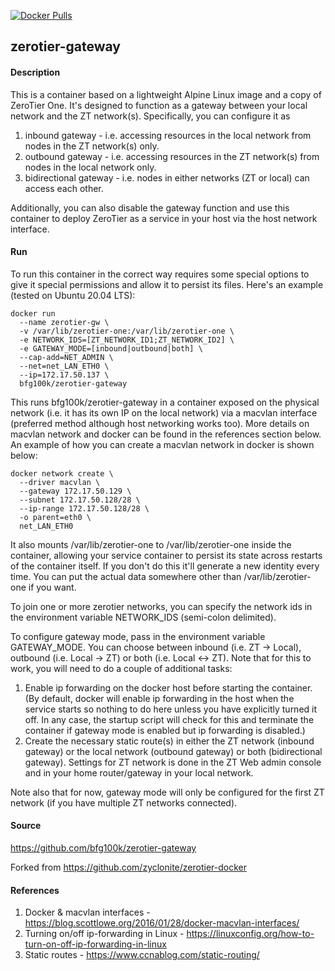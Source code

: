 [![Docker Pulls](https://badgen.net/docker/pulls/bfg100k/zerotier-gateway)](https://hub.docker.com/r/bfg100k/zerotier-gateway)

## zerotier-gateway

#### Description

This is a container based on a lightweight Alpine Linux image and a copy of ZeroTier One. It's designed to function as a gateway between your local network and the ZT network(s). Specifically, you can configure it as 
  1) inbound gateway - i.e. accessing resources in the local network from nodes in the ZT network(s) only.
  2) outbound gateway - i.e. accessing resources in the ZT network(s) from nodes in the local network only.
  3) bidirectional gateway - i.e. nodes in either networks (ZT or local) can access each other.

Additionally, you can also disable the gateway function and use this container to deploy ZeroTier as a service in your host via the host network interface. 

#### Run

To run this container in the correct way requires some special options to give it special permissions and allow it to persist its files. Here's an example (tested on Ubuntu 20.04 LTS):

    docker run 
      --name zerotier-gw \
      -v /var/lib/zerotier-one:/var/lib/zerotier-one \
      -e NETWORK_IDS=[ZT_NETWORK_ID1;ZT_NETWORK_ID2] \
      -e GATEWAY_MODE=[inbound|outbound|both] \
      --cap-add=NET_ADMIN \
      --net=net_LAN_ETH0 \
      --ip=172.17.50.137 \
      bfg100k/zerotier-gateway

This runs bfg100k/zerotier-gateway in a container exposed on the physical network (i.e. it has its own IP on the local network) via a macvlan interface (preferred method although host networking works too). More details on macvlan network and docker can be found in the references section below. An example of how you can create a macvlan network in docker is shown below:

    docker network create \
      --driver macvlan \
      --gateway 172.17.50.129 \
      --subnet 172.17.50.128/28 \
      --ip-range 172.17.50.128/28 \
      -o parent=eth0 \
      net_LAN_ETH0

It also mounts /var/lib/zerotier-one to /var/lib/zerotier-one inside the container, allowing your service container to persist its state across restarts of the container itself. If you don't do this it'll generate a new identity every time. You can put the actual data somewhere other than /var/lib/zerotier-one if you want.

To join one or more zerotier networks, you can specify the network ids in the environment variable NETWORK_IDS (semi-colon delimited). 

To configure gateway mode, pass in the environment variable GATEWAY_MODE. You can choose between inbound (i.e. ZT -> Local), outbound (i.e. Local -> ZT) or both (i.e. Local <-> ZT). Note that for this to work, you will need to do a couple of additional tasks:

  1) Enable ip forwarding on the docker host before starting the container. (By default, docker will enable ip forwarding in the host when the service starts so nothing to do here unless you have explicitly turned it off. In any case, the startup script will check for this and terminate the container if gateway mode is enabled but ip forwarding is disabled.) 
  2) Create the necessary static route(s) in either the ZT network (inbound gateway) or the local network (outbound gateway) or both (bidirectional gateway). Settings for ZT network is done in the ZT Web admin console and in your home router/gateway in your local network.

Note also that for now, gateway mode will only be configured for the first ZT network (if you have multiple ZT networks connected).


#### Source
https://github.com/bfg100k/zerotier-gateway

Forked from
https://github.com/zyclonite/zerotier-docker


#### References
  1) Docker & macvlan interfaces - https://blog.scottlowe.org/2016/01/28/docker-macvlan-interfaces/
  2) Turning on/off ip-forwarding in Linux - https://linuxconfig.org/how-to-turn-on-off-ip-forwarding-in-linux
  3) Static routes - https://www.ccnablog.com/static-routing/

